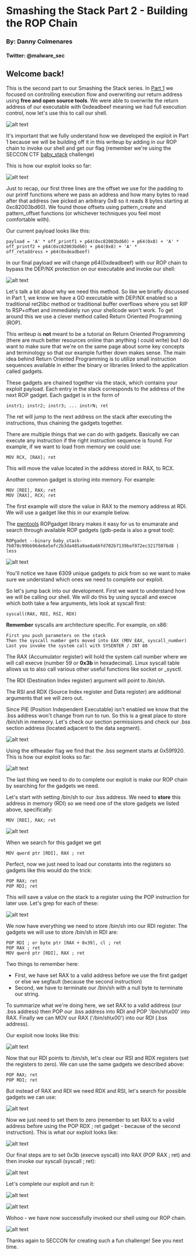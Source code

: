 # Smashing the Stack Part 2 - Building the ROP Chain
### By: Danny Colmenares 
#### Twitter: @malware_sec

## Welcome back! 
This is the second part to our Smashing the Stack series. In [Part 1](https://malwaresec.github.io/Stack-Based-Buffer-Overflow/) we focused on controlling execution flow and overwriting our return address using **free and open source tools**. We were able to overwrite the return address of our executable with 0xdeadbeef meaning we had full execution control, now let's use this to call our shell. 

![alt text](screenshot/15.png)

It's important that we fully understand how we developed the exploit in Part 1 because we will be building off it in this writeup by adding in our ROP chain to invoke our shell and get our flag (remember we're using the SECCON CTF [baby_stack](https://github.com/MalwareSec/Stack-Based-Buffer-Overflow/blob/master/baby_stack-7b078c99bb96de6e5efc2b3da485a9ae8a66fd702b7139baf072ec32175076d8.dms) challenge)

This is how our exploit looks so far: 

![alt text](screenshot/14.png)

Just to recap, our first three lines are the offset we use for the padding to our printf functions where we pass an address and how many bytes to read after that address (we picked an arbitrary 0x8 so it reads 8 bytes starting at 0xc82003bd60). We found those offsets using pattern_create and pattern_offset functions (or whichever techniques you feel most comfortable with). 

Our current payload looks like this:

    payload = 'A' * off_printf1 + p64(0xc82003bd60) + p64(0x8) + 'A' * off_printf2 + p64(0xc82003bd60) + p64(0x8) + 'A' * 
    off_retaddress + p64(0xdeadbeef)

In our final payload we will change p64(0xdeadbeef) with our ROP chain to bypass the DEP/NX protection on our executable and invoke our shell: 

![alt text](screenshot/3.png)

Let's talk a bit about why we need this method. So like we briefly discussed in Part 1, we know we have a GO executable with DEP/NX enabled so a traditional ret2libc method or traditional buffer overflows where you set RIP to RSP+offset and immediately run your shellcode won't work. To get around this we use a clever method called Return Oriented Programming (ROP).

This writeup is **not** meant to be a tutorial on Return Oriented Programming (there are much better resources online than anything I could write) but I do want to make sure that we're on the same page about some key concepts and terminology so that our example further down makes sense. The main idea behind Return Oriented Programming is to utilize small instruction sequences available in either the binary or libraries linked to the application called gadgets. 

These gadgets are chained together via the stack, which contains your exploit payload. Each entry in the stack corresponds to the address of the next ROP gadget. Each gadget is in the form of

    instr1; instr2; instr3; ... instrN; ret
    
The ret will jump to the next address on the stack after executing the instructions, thus chaining the gadgets together.
    
There are multiple things that we can do with gadgets. Basically we can execute any instruction if the right instruction sequence is found. For example, if we want to load from memory we could use: 

    MOV RCX, [RAX]; ret
    
This will move the value located in the address stored in RAX, to RCX. 

Another common gadget is storing into memory. For example: 

    MOV [RDI], RAX; ret
    MOV [RAX], RCX; ret

The first example will store the value in RAX to the memory address at RDI. We will use a gadget like this in our example below. 

The [pwntools](https://github.com/Gallopsled/pwntools) ROPgadget library makes it easy for us to enumarate and search through available ROP gadgets (gdb-peda is also a great tool):

    ROPgadet --binary baby_stack-7b078c99bb96de6e5efc2b3da485a9ae8a66fd702b7139baf072ec32175076d8 | less

![alt text](screenshot/rop4.png)

You'll notice we have 6309 unique gadgets to pick from so we want to make sure we understand which ones we need to complete our exploit. 

So let's jump back into our development. First we want to understand how we will be calling our shell. We will do this by using syscall and execve which both take a few arguments, lets look at syscall first: 

    syscall(RAX, RDI, RSI, RDX)
    
**Remember** syscalls are architecture specific. For example, on x86:

    First you push parameters on the stack
    Then the syscall number gets moved into EAX (MOV EAX, syscall_number)
    Last you invoke the system call with SYSENTER / INT 80
    
The RAX (Accumulator register) will hold the system call number where we will call execve (number 59 or **0x3b** in hexadecimal). Linux syscall table allows us to also call various other useful functions like socket or _sysctl.

The RDI (Destination Index register) argument will point to /bin/sh. 

The RSI and RDX (Source Index register and Data register) are additional arguments that we will zero out.

Since PIE (Position Independent Executable) isn't enabled we know that the .bss address won't change from run to run. So this is a great place to store /bin/sh in memeory. Let's check our section permissions and check our .bss section address (located adjacent to the data segment).

![alt text](screenshot/rop5.png)

Using the elfheader flag we find that the .bss segment starts at 0x59f920. This is how our exploit looks so far: 

![alt text](screenshot/rop7.png)

The last thing we need to do to complete our exploit is make our ROP chain by searching for the gadgets we need. 

Let's start with setting /bin/sh to our .bss address. We need to **store** this address in memory (RDI) so we need one of the store gadgets we listed above, specifically:

    MOV [RDI], RAX; ret
    
![alt text](screenshot/rop8.png)

When we search for this gadget we get

    MOV qword ptr [RDI], RAX ; ret
    
Perfect, now we just need to load our constants into the registers so gadgets like this would do the trick:

    POP RAX; ret
    POP RDI; ret

This will save a value on the stack to a register using the POP instruction for later use. Let's grep for each of these:

![alt text](screenshot/rop9.png)

We now have everything we need to store /bin/sh into our RDI register. The gadgets we will use to store /bin/sh in RDI are: 

    POP RDI ; or byte ptr [RAX + 0x39], cl ; ret
    POP RAX ; ret
    MOV qword ptr [RDI], RAX ; ret
    
Two things to remember here: 

* First, we have set RAX to a valid address before we use the first gadget or else we segfault (because the second instruction) 
* Second, we have to terminate our /bin/sh with a null byte to terminate our string. 

To summarize what we're doing here, we set RAX to a valid address (our .bss address) then POP our .bss address into RDI and POP '/bin/sh\x00' into RAX. Finally we can MOV our RAX ('/bin/sh\x00') into our RDI (.bss address). 

Our exploit now looks like this:

![alt text](screenshot/rop10.png)

Now that our RDI points to /bin/sh, let's clear our RSI and RDX registers (set the registers to zero). We can use the same gadgets we described above:

    POP RAX; ret
    POP RDI; ret

But instead of RAX and RDI we need RDX and RSI, let's search for possible gadgets we can use:

![alt text](screenshot/rop11.png)

Now we just need to set them to zero (remember to set RAX to a valid address before using the POP RDX ; ret gadget - because of the second instruction). This is what our exploit looks like: 

![alt text](screenshot/rop12.png)

Our final steps are to set 0x3b (execve syscall) into RAX (POP RAX ; ret) and then invoke our syscall (syscall ; ret): 

![alt text](screenshot/rop13.png)

Let's complete our exploit and run it: 

![alt text](screenshot/rop14.png)

![alt text](screenshot/rop15.png)

Wohoo - we have now successfully invoked our shell using our ROP chain. 

![alt text](screenshot/meme.png)

Thanks again to SECCON for creating such a fun challenge! See you next time. 
